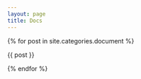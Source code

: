 ```yaml
---
layout: page
title: Docs
---
```


<div class="test">
  {% for post in site.categories.document %}
    <p>
      {{ post }}
    </p>
  {% endfor %}
</div>

